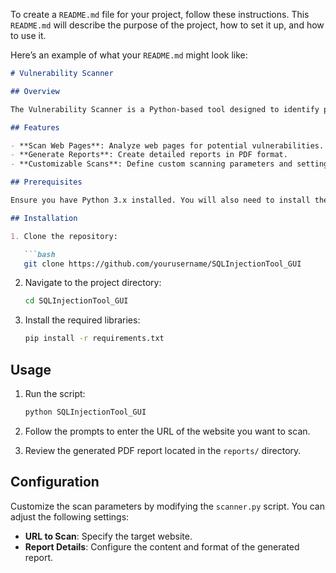 To create a `README.md` file for your project, follow these instructions. This `README.md` will describe the purpose of the project, how to set it up, and how to use it.

Here’s an example of what your `README.md` might look like:

```markdown
# Vulnerability Scanner

## Overview

The Vulnerability Scanner is a Python-based tool designed to identify potential vulnerabilities in a given website. It performs a series of checks and generates a comprehensive report outlining any detected issues. This tool utilizes several libraries for HTTP requests, HTML parsing, and PDF report generation.

## Features

- **Scan Web Pages**: Analyze web pages for potential vulnerabilities.
- **Generate Reports**: Create detailed reports in PDF format.
- **Customizable Scans**: Define custom scanning parameters and settings.

## Prerequisites

Ensure you have Python 3.x installed. You will also need to install the required libraries listed in the `requirements.txt` file.

## Installation

1. Clone the repository:

   ```bash
   git clone https://github.com/yourusername/SQLInjectionTool_GUI
   ```

2. Navigate to the project directory:

   ```bash
   cd SQLInjectionTool_GUI
   
3. Install the required libraries:

   ```bash
   pip install -r requirements.txt
   ```

## Usage

1. Run the script:

   ```bash
   python SQLInjectionTool_GUI
   ```

2. Follow the prompts to enter the URL of the website you want to scan.

3. Review the generated PDF report located in the `reports/` directory.

## Configuration

Customize the scan parameters by modifying the `scanner.py` script. You can adjust the following settings:

- **URL to Scan**: Specify the target website.
- **Report Details**: Configure the content and format of the generated report.



